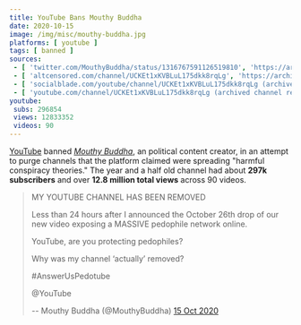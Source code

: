 ```yaml
---
title: YouTube Bans Mouthy Buddha
date: 2020-10-15
image: /img/misc/mouthy-buddha.jpg
platforms: [ youtube ]
tags: [ banned ]
sources:
 - [ 'twitter.com/MouthyBuddha/status/1316767591126519810', 'https://archive.is/KMnr3' ]
 - [ 'altcensored.com/channel/UCKEt1xKVBLuL175dkk8rqLg', 'https://archive.is/yVGkd' ]
 - [ 'socialblade.com/youtube/channel/UCKEt1xKVBLuL175dkk8rqLg (archived)', 'https://archive.is/IF0M6' ]
 - [ 'youtube.com/channel/UCKEt1xKVBLuL175dkk8rqLg (archived channel removal notice)', 'https://archive.is/sinvd/image' ]
youtube:
 subs: 296854
 views: 12833352
 videos: 90
---
```


[YouTube](/youtube/) banned [_Mouthy
Buddha_](https://www.bitchute.com/channel/wnuZEpMvRZs6/), an political content
creator, in an attempt to purge channels that the platform claimed were
spreading "harmful conspiracy theories." The year and a half old channel had
about **297k subscribers** and over **12.8 million total views** across 90
videos.

> MY YOUTUBE CHANNEL HAS BEEN REMOVED 
>
> Less than 24 hours after I announced the October 26th drop of our new video
> exposing a MASSIVE pedophile network online. 
>
> YouTube, are you protecting pedophiles? 
>
> Why was my channel ‘actually’ removed? 
>
> #AnswerUsPedotube 
>
> @YouTube
>
> -- Mouthy Buddha (@MouthyBuddha) [15 Oct 2020](https://archive.is/KMnr3)
